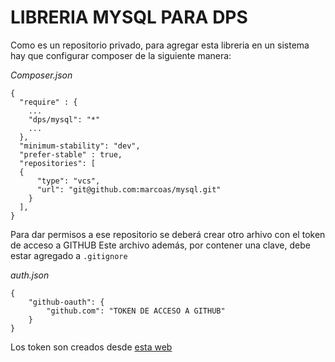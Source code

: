 LIBRERIA MYSQL PARA DPS
=

Como es un repositorio privado, para agregar esta libreria en un sistema hay que configurar composer de la siguiente manera:

*Composer.json*
```
{
  "require" : {
    ...
    "dps/mysql": "*"
    ...
  },
  "minimum-stability": "dev",
  "prefer-stable" : true,    
  "repositories": [
  {
      "type": "vcs",
      "url": "git@github.com:marcoas/mysql.git"
    }
  ],      
}
```

Para dar permisos a ese repositorio se deberá crear otro arhivo con el token de acceso a GITHUB
Este archivo además, por contener una clave, debe estar agregado a `.gitignore`

*auth.json*
```
{
    "github-oauth": {
        "github.com": "TOKEN DE ACCESO A GITHUB"
    }   
}
```

Los token son creados desde [esta web](https://github.com/settings/tokens)
